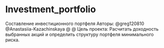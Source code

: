 # Investment_portfolio
Составление инвестиционного портфеля
Авторы: @greg120810 @Anastasiia-Kazachinskaya @ @
Цель проекта: Расчитать доходность выбранных акций и определить структуру портфеля минимального риска. 
